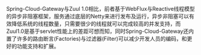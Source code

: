 

Spring-Cloud-Gateway与Zuul 1.0相比，前者基于WebFlux与Reactive线程模型的异步非阻塞框架，服务通过底层的Netty来进行发布及运行，异步非阻塞可以有效降低系统的线程数量，只需要很少的线程就可以完成较高的并发支持，而Zuul1.0是基于servlet性能上的差距可想而知，同时Spring-Cloud-Gateway还内置了许多的路由断言(Factories)与过滤器(Filter)可以减少开发人员的编码，和更好的功能支持和扩展。